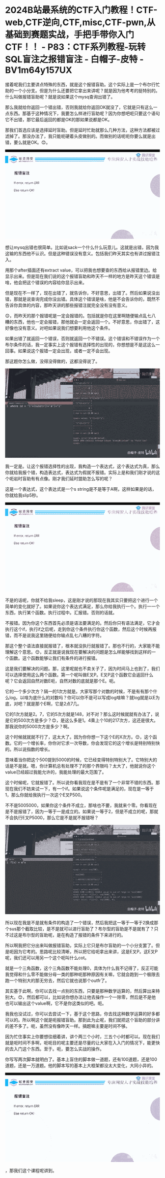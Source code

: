 # 2024B站最系统的CTF入门教程！CTF-web,CTF逆向,CTF,misc,CTF-pwn,从基础到赛题实战，手把手带你入门CTF！！ - P83：CTF系列教程-玩转SQL盲注之报错盲注 - 白帽子-皮特 - BV1m64y157UX

接着呢我们主要讲点特殊的东西，就是这个报错盲助。这个实际上是一个布尔行忙助的一个小分支。但是为什么还要把它拿出来讲呢？就是因为他考考的挺特别的。什么叫做报错盲助呢？就是说如果这个mysq查询出错了。

那么我就给你返回一个错出错，否则我就给你返回OK就没了，它就是只有这么一点东西。那基于这种情况下，我要怎么样进行盲助呢？因为你想吧呃只要这个语句它不出错，那它最后返回的都是OK的那如果说都是OK。

那我们首选应该是选择延时盲助。但是延时忙助就那么几种方法，这种方法都被过滤掉了。那没办法了，我只能呃硬着头皮做别的。而做别的话呢呃你要么就是出错，要么就是OK。😊。



![](img/5967e4561e2878b2a42d5f7f92371134_1.png)

想让mysq出错也很简单。比如说sack一个什么什么玩意儿。这就是出错，因为我这输的东西他不认识。但是这种错误没有意义。包括我们昨天其实也有讲过报错注入。

用那个after插面还有extract value，可以把我也想要查的东西给从报错里边。给显示出来。但是现在我们说的这个报错盲助和昨天不一样的地方是昨天这个错误是啥，他会把这个错误的内容给你显示出来。

但是现在不一样了，现在出错了，就告诉你，不好意思，出错了。然后如果说没出错，那就是说查询完成你没出错。具体这个错误是啥，他是不会告诉你的，既然不告诉你具体的内容，那昨天讲的那些报错注就完全没有没有意义。

😊，而昨天的那个报错呢是一定会报错的。包括就是你在这里啊随便输点乱七八糟的东西，他也一定会报错，那他就会一定会返回一个。不好意思，你出错了，这好像也没有意义。对吧如果说我们想要利用他这个条件。

如果出错了就返回一个错误，否则就返回一个不错误。这个错误和不错误作为一个布尔条件的话，我一定事实上这个报错有选择性的出现的，你想想是不是这这么一回事。如果说这个报错一定会出现，或者一定不会出现。

那这题你怎么做，没得没得做的，这都没得说了。

![](img/5967e4561e2878b2a42d5f7f92371134_3.png)

我一定是。让这个报错选择性的出现，我构造一个表达式，这个表达式为真，那么你就给我报个错，构造表达式，表达式为假就不报错。实际上是和我们刚才说的这个呃岩时盲助有有点像。刚才我们延时盟助怎么写的呢？

这是一个表达式，这个表达式是一个s string是不是等于A啊，这样如果是的话，你就给我slip5秒。



![](img/5967e4561e2878b2a42d5f7f92371134_5.png)

不是的话呢，你就不给我sleep，这是刚才说的那现在我其实只要把这个进行一个简单的变化就好了。如果说你这个表达式满足，那么你给我执行一个。执行一一个东西，执行某个函数。执行过程中。汇报错。否则的话就。

不报错。因为你这个东西首先必须是语法要满足的。然后你只有语法满足，它才会执行这个if，执行if之后呢，走到你这个条件执行你这个函数，然后这个时候再报错，而不是说我这里随便给你输点乱七八糟的字符。

那这个整个语法直接就报错了，根本就没执行就报错了。那也不行的，大家能不能理解这个意思。😊，反正就是说我现在要解决的问题是怎么样能够找到这样的一个函数。这个函数能够让我们有条件的进行报错。

这是我们要解决的问题。那，这里呢就也不卖关子了，因为时间马上也到了，我们可以选择使用这么两个函数。第一个呢叫做E叉P。E叉P这个函数它会返回什么呢？它会返回自然对数E呃，自然对数的底就是那个E。呃。

它的一个多少次方？隔一的1次方就是。大家写那个对数的时候，不是有有那个什么log，以啥为底什么的对数吗？你可以你不是可以写成log啥嘛？就log就是以E为底，对吧？就是那个E啊，它是2点7几。

它的1次方就是2。7，它的5次方就是148，对不对？那么这时候就就有办法了，说是它的500次方是多少？😊，是这么多是1。4乘上个10的217次方，这还是很大。那我说你的5000次方是多少？啊。

这个时候就就就不行了，这太大了。因为你你想一下这个E的X次方。😊，这个函数。它的一个增长率，你你对它求一次导数，你会发现它的这个增长是特别特别快的。所以说指数的增长。

意味着当你把这个500提到5000的时候，它已经变得特别特别大了。它特别大的话是不是就。嗯，你计算机总有处理不了的那个界限吗？太大了，他就说你这个value已经超过我能允许的，我能处理的最大范围了。

这个时候呢，它就报错了。所以说你看我现在是不是有了一个非常不错的东西。那现在我们不妨来试一下，有一个if。如果说这个条件呢是满足的，现在是一等于1，那么你就给我执行一次这个E叉P500。

不不是5005000，如果你这个条件不成立，那啥也不要，我就来个零。你看现在是不是报错了，因为一等于一是成立的。如果说一等于2，但是不成立的呢，那就不会执行E叉P5000，那么它是不是就不报错呀？



![](img/5967e4561e2878b2a42d5f7f92371134_7.png)

所以现在我是不是就有条件的构造了一个错误，然后我把这一等于一等于2换成那个sus那个截取比较，是不是就可以进行盲助了？布尔型的盲助是不是就有了？只不过这是布尔型的盲助呢，是在构造了报错的条件下来进行的。

所以啊我把它分出来叫做报错盲助，实际上它只是布尔盲助的一个小分支罢了。但是呃因为它考的。思路呢比较清晰，所以把它给呃拿出来讲，这是E叉P。这E叉P呢，我们还可以用另一个这个呃叫什么cot。

就是一个三角函数，这个三角函数不能处理0，具体为什么我不记得了，反正可能我觉得和什么零不能做分母一类的那种呃那种原因有关嘛，它就会跑到一个极限去跑一个特别大的那无穷去，然后它就也说那个outfr了。

其实基于此啊，你可以去找一点别的东西，只要是那种数学运算的，然后算出来特别大。😊，然后都可以，比如说你想办法让他去操作一个一除零，然后是不是他也可以输出这个value啊，它不是你这类似的吧。呃。

我我也没试过，你可以去尝试一下，基于这个思路，你去找这种数学运算的好多都可以的。所以啊这个就是呃报错盲助。那到此为止呢，我们就把这个盲助的部分讲的差不多了。呃，虽然没有像昨天一样。搞题嘛主要是时间不够。

因为忙住事实上你要想往细着讲，讲个两三个小时，三五个小时都可以。现在我们就是呃时间不多啊，呃呃目的呢主要还是尽量的让大家在入入门的情况下，能更快的去入门这个东西。至于。呃，要怎么实战的操作。

你写写两次脚本就明白了。基本上盲住的脚本做一道题，还有100道题，还是100道题，还是一万道题。他的脚本写的基本上大框架都没太大变化，大同小异的。



![](img/5967e4561e2878b2a42d5f7f92371134_9.png)

，那我们这个课程呢讲到。
